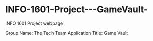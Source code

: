 # INFO-1601-Project---GameVault-
INFO 1601 Project webpage

Group Name: The Tech Team
Application Title: Game Vault
